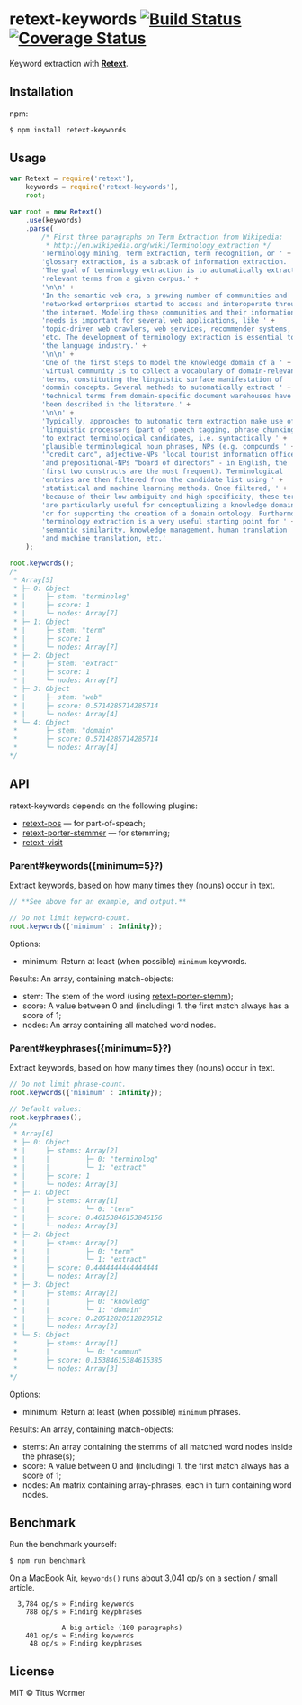 # retext-keywords [![Build Status](https://travis-ci.org/wooorm/retext-keywords.svg?branch=master)](https://travis-ci.org/wooorm/retext-keywords) [![Coverage Status](https://img.shields.io/coveralls/wooorm/retext-keywords.svg)](https://coveralls.io/r/wooorm/retext-keywords?branch=master)

Keyword extraction with **[Retext](https://github.com/wooorm/retext)**.

## Installation

npm:
```sh
$ npm install retext-keywords
```

## Usage

```js
var Retext = require('retext'),
    keywords = require('retext-keywords'),
    root;

var root = new Retext()
    .use(keywords)
    .parse(
        /* First three paragraphs on Term Extraction from Wikipedia:
         * http://en.wikipedia.org/wiki/Terminology_extraction */
        'Terminology mining, term extraction, term recognition, or ' +
        'glossary extraction, is a subtask of information extraction. ' +
        'The goal of terminology extraction is to automatically extract ' +
        'relevant terms from a given corpus.' +
        '\n\n' +
        'In the semantic web era, a growing number of communities and ' +
        'networked enterprises started to access and interoperate through ' +
        'the internet. Modeling these communities and their information ' +
        'needs is important for several web applications, like ' +
        'topic-driven web crawlers, web services, recommender systems, ' +
        'etc. The development of terminology extraction is essential to ' +
        'the language industry.' +
        '\n\n' +
        'One of the first steps to model the knowledge domain of a ' +
        'virtual community is to collect a vocabulary of domain-relevant ' +
        'terms, constituting the linguistic surface manifestation of ' +
        'domain concepts. Several methods to automatically extract ' +
        'technical terms from domain-specific document warehouses have ' +
        'been described in the literature.' +
        '\n\n' +
        'Typically, approaches to automatic term extraction make use of ' +
        'linguistic processors (part of speech tagging, phrase chunking) ' +
        'to extract terminological candidates, i.e. syntactically ' +
        'plausible terminological noun phrases, NPs (e.g. compounds ' +
        '"credit card", adjective-NPs "local tourist information office", ' +
        'and prepositional-NPs "board of directors" - in English, the ' +
        'first two constructs are the most frequent). Terminological ' +
        'entries are then filtered from the candidate list using ' +
        'statistical and machine learning methods. Once filtered, ' +
        'because of their low ambiguity and high specificity, these terms ' +
        'are particularly useful for conceptualizing a knowledge domain ' +
        'or for supporting the creation of a domain ontology. Furthermore, ' +
        'terminology extraction is a very useful starting point for ' +
        'semantic similarity, knowledge management, human translation ' +
        'and machine translation, etc.'
    );

root.keywords();
/*
 * Array[5]
 * ├─ 0: Object
 * |     ├─ stem: "terminolog"
 * |     ├─ score: 1
 * |     └─ nodes: Array[7]
 * ├─ 1: Object
 * |     ├─ stem: "term"
 * |     ├─ score: 1
 * |     └─ nodes: Array[7]
 * ├─ 2: Object
 * |     ├─ stem: "extract"
 * |     ├─ score: 1
 * |     └─ nodes: Array[7]
 * ├─ 3: Object
 * |     ├─ stem: "web"
 * |     ├─ score: 0.5714285714285714
 * |     └─ nodes: Array[4]
 * └─ 4: Object
 *       ├─ stem: "domain"
 *       ├─ score: 0.5714285714285714
 *       └─ nodes: Array[4]
*/
```

## API
retext-keywords depends on the following plugins:

- [retext-pos](https://github.com/wooorm/retext-pos) — for part-of-speach;
- [retext-porter-stemmer](https://github.com/wooorm/retext-porter-stemmer) — for stemming;
- [retext-visit](https://github.com/wooorm/retext-visit)

### Parent#keywords({minimum=5}?)
Extract keywords, based on how many times they (nouns) occur in text.

```js
// **See above for an example, and output.**

// Do not limit keyword-count.
root.keywords({'minimum' : Infinity});
```

Options:

 * minimum: Return at least (when possible) `minimum` keywords.

Results: An array, containing match-objects:

 * stem: The stem of the word (using [retext-porter-stemm](https://github.com/wooorm/retext-porter-stemmer/));
 * score: A value between 0 and (including) 1. the first match always has a score of 1;
 * nodes: An array containing all matched word nodes.

### Parent#keyphrases({minimum=5}?)
Extract keywords, based on how many times they (nouns) occur in text.

```js
// Do not limit phrase-count.
root.keywords({'minimum' : Infinity});

// Default values:
root.keyphrases();
/*
 * Array[6]
 * ├─ 0: Object
 * |     ├─ stems: Array[2]
 * |     |         ├─ 0: "terminolog"
 * |     |         └─ 1: "extract"
 * |     ├─ score: 1
 * |     └─ nodes: Array[3]
 * ├─ 1: Object
 * |     ├─ stems: Array[1]
 * |     |         └─ 0: "term"
 * |     ├─ score: 0.46153846153846156
 * |     └─ nodes: Array[3]
 * ├─ 2: Object
 * |     ├─ stems: Array[2]
 * |     |         ├─ 0: "term"
 * |     |         └─ 1: "extract"
 * |     ├─ score: 0.4444444444444444
 * |     └─ nodes: Array[2]
 * ├─ 3: Object
 * |     ├─ stems: Array[2]
 * |     |         ├─ 0: "knowledg"
 * |     |         └─ 1: "domain"
 * |     ├─ score: 0.20512820512820512
 * |     └─ nodes: Array[2]
 * └─ 5: Object
 *       ├─ stems: Array[1]
 *       |         └─ 0: "commun"
 *       ├─ score: 0.15384615384615385
 *       └─ nodes: Array[3]
*/
```

Options:

 * minimum: Return at least (when possible) `minimum` phrases.

Results: An array, containing match-objects:

 * stems: An array containing the stemms of all matched word nodes inside the phrase(s);
 * score: A value between 0 and (including) 1. the first match always has a score of 1;
 * nodes: An matrix containing array-phrases, each in turn containing word nodes.

## Benchmark

Run the benchmark yourself:

```sh
$ npm run benchmark
```

On a MacBook Air, `keywords()` runs about 3,041 op/s on a section / small article.

```
  3,784 op/s » Finding keywords
    788 op/s » Finding keyphrases

             A big article (100 paragraphs)
    401 op/s » Finding keywords
     48 op/s » Finding keyphrases
```

## License

MIT © Titus Wormer
